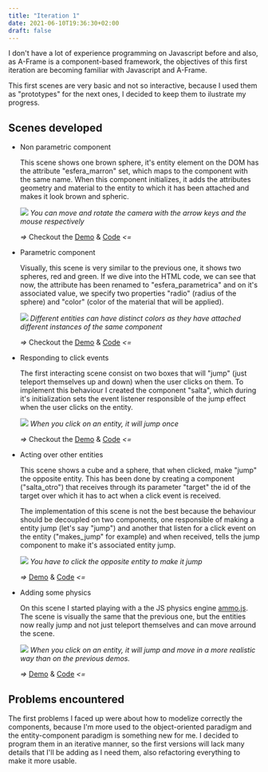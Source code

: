 ```yaml
---
title: "Iteration 1"
date: 2021-06-10T19:36:30+02:00
draft: false
---
```


I don't have a lot of experience programming on Javascript before and also, as A-Frame is a component-based framework, the objectives of this first iteration are becoming familiar with Javascript and A-Frame.

This first scenes are very basic and not so interactive, because I used them as "prototypes" for the next ones, I decided to keep them to ilustrate my progress.

## Scenes developed
- Non parametric component
		
    This scene shows one brown sphere, it's entity element on the DOM has the attribute "esfera_marron" set, which maps to the component with the same name. When this component initializes, it adds the attributes geometry and material to the entity to which it has been attached and makes it look brown and spheric.
		
    ![](/img/demo1_PC.jpg)
		*You can move and rotate the camera with the arrow keys and the mouse respectively*
		
    *=>* Checkout the [Demo](/vr-programming/demos/demo1) & [Code](https://github.com/jdjuli/aframe-vr-programming/blob/main/docs/demos/demo1/index.html) *<=*
    

- Parametric component

    Visually, this scene is very similar to the previous one, it shows two spheres, red and green. If we dive into the HTML code, we can see that now, the attribute has been renamed to "esfera_parametrica" and on it's associated value, we specify two properties "radio" (radius of the sphere) and "color" (color of the material that will be applied).
    
    ![](/img/demo2_PC.jpg)
		*Different entities can have distinct colors as they have attached different instances of the same component*
		
    *=>* Checkout the [Demo](/vr-programming/demos/demo2) & [Code](https://github.com/jdjuli/aframe-vr-programming/blob/main/docs/demos/demo2/index.html) *<=*

- Responding to click events

    The first interacting scene consist on two boxes that will "jump" (just teleport themselves up and down) when the user clicks on them. To implement this behaviour I created the component "salta", which during it's initialization sets the event listener responsible of the jump effect when the user clicks on the entity.
		
    ![](/img/demo3_PC.gif)
		*When you click on an entity, it will jump once*
		
    *=>* Checkout the [Demo](/vr-programming/demos/demo3) & [Code](https://github.com/jdjuli/aframe-vr-programming/blob/main/docs/demos/demo3/index.html) *<=*
		
- Acting over other entities

    This scene shows a cube and a sphere, that when clicked, make "jump" the opposite entity. This has been done by creating a component ("salta_otro") that receives through its parameter "target" the id of the target over which it has to act when a click event is received.
		
    The implementation of this scene is not the best because the behaviour should be decoupled on two components, one responsible of making a entity jump (let's say "jump") and another that listen for a click event on the entity ("makes_jump" for example) and when received, tells the jump component to make it's associated entity jump.
		
    ![](/img/demo4_PC.gif)
		*You have to click the opposite entity to make it jump*
		
    *=>* [Demo](/vr-programming/demos/demo4) & [Code](https://github.com/jdjuli/aframe-vr-programming/blob/main/docs/demos/demo4/index.html) *<=*
		
- Adding some physics
    
    On this scene I started playing with a the JS physics engine [ammo.js](https://github.com/kripken/ammo.js/). The scene is visually the same that the previous one, but the entities now really jump and not just teleport themselves and can move arround the scene.
		
    ![](/img/demo5_PC.gif)
		*When you click on an entity, it will jump and move in a more realistic way than on the previous demos.*
		
    *=>* [Demo](/vr-programming/demos/demo5) & [Code](https://github.com/jdjuli/aframe-vr-programming/blob/main/docs/demos/demo5/index.html) *<=*

## Problems encountered
The first problems I faced up were about how to modelize correctly the components, because I'm more used to the object-oriented paradigm and the entity-component paradigm is something new for me. I decided to program them in an iterative manner, so the first versions will lack many details that I'll be adding as I need them, also refactoring everything to make it more usable.